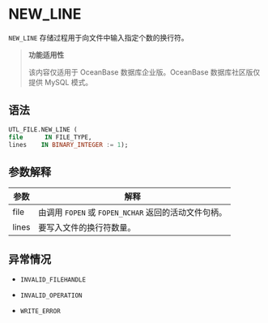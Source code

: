 NEW_LINE 
=============================

`NEW_LINE` 存储过程用于向文件中输入指定个数的换行符。

>**功能适用性**
>
>该内容仅适用于 OceanBase 数据库企业版。OceanBase 数据库社区版仅提供 MySQL 模式。

语法 
-----------------------

```sql
UTL_FILE.NEW_LINE (
file      IN FILE_TYPE,
lines    IN BINARY_INTEGER := 1);
```



参数解释 
-------------------------



|  参数   |                   解释                   |
|-------|----------------------------------------|
| file  | 由调用 `FOPEN` 或 `FOPEN_NCHAR` 返回的活动文件句柄。 |
| lines | 要写入文件的换行符数量。                           |



异常情况 
-------------------------

* `INVALID_FILEHANDLE`

  

* `INVALID_OPERATION`

  

* `WRITE_ERROR`

  



